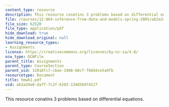 ```yaml
---
content_type: resource
description: This resource conatins 3 problems based on differential equations.
file: /courses/12-864-inference-from-data-and-models-spring-2005/ab2a24a8da7f7c2f6203134d5b974117_hmwk1.pdf
file_size: 62520
file_type: application/pdf
hide_download: true
hide_download_original: null
learning_resource_types:
- Assignments
license: https://creativecommons.org/licenses/by-nc-sa/4.0/
ocw_type: OCWFile
parent_title: Assignments
parent_type: CourseSection
parent_uid: 12018fc7-cbee-1908-68cf-f8d44ce5a9fb
resourcetype: Document
title: hmwk1.pdf
uid: ab2a24a8-da7f-7c2f-6203-134d5b974117
---
```

This resource conatins 3 problems based on differential equations.